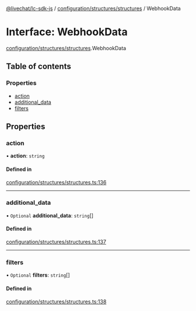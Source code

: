 [@livechat/lc-sdk-js](../README.md) / [configuration/structures/structures](../modules/configuration_structures_structures.md) / WebhookData

# Interface: WebhookData

[configuration/structures/structures](../modules/configuration_structures_structures.md).WebhookData

## Table of contents

### Properties

- [action](configuration_structures_structures.WebhookData.md#action)
- [additional\_data](configuration_structures_structures.WebhookData.md#additional_data)
- [filters](configuration_structures_structures.WebhookData.md#filters)

## Properties

### action

• **action**: `string`

#### Defined in

[configuration/structures/structures.ts:136](https://github.com/livechat/lc-sdk-js/blob/a63b0a6/src/configuration/structures/structures.ts#L136)

___

### additional\_data

• `Optional` **additional\_data**: `string`[]

#### Defined in

[configuration/structures/structures.ts:137](https://github.com/livechat/lc-sdk-js/blob/a63b0a6/src/configuration/structures/structures.ts#L137)

___

### filters

• `Optional` **filters**: `string`[]

#### Defined in

[configuration/structures/structures.ts:138](https://github.com/livechat/lc-sdk-js/blob/a63b0a6/src/configuration/structures/structures.ts#L138)
